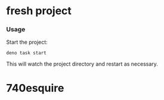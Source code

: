# fresh project

### Usage

Start the project:

```
deno task start
```

This will watch the project directory and restart as necessary.
# 740esquire
